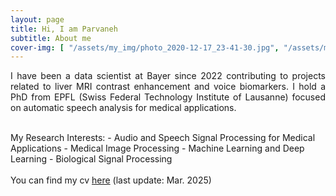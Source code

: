 ```yaml
---
layout: page
title: Hi, I am Parvaneh
subtitle: About me
cover-img: [ "/assets/my_img/photo_2020-12-17_23-41-30.jpg", "/assets/my_img/photo_2020-12-16_18-48-47.jpg", "/assets/my_img/photo_2020-12-17_23-45-22.jpg", "/assets/my_img/photo_2020-12-16_18-47-05.jpg"]
---
```


<p align="justify">
I have been a data scientist at Bayer since 2022 contributing to projects related to liver MRI contrast enhancement and voice biomarkers. I hold a PhD from EPFL (Swiss Federal Technology Institute of Lausanne) focused on automatic speech analysis for medical applications.
</p>


<br />
My Research Interests:
- Audio and Speech Signal Processing for Medical Applications
- Medical Image Processing
- Machine Learning and Deep Learning
- Biological Signal Processing

<br />
<br />
You can find my cv <a href="https://github.com/PJanbakhshi/Pjanbakhshi.github.io/blob/master/docs/Parvaneh_2025_cv.pdf?raw=1">here</a> (last update: Mar. 2025) 
